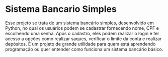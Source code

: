 # Sistema Bancario Simples
Esse projeto se trata de um sistema bancário simples, desenvolvido em Python, no qual os usuários podem se cadastrar fornecendo nome, CPF e escolhendo uma senha. Após o cadastro, eles podem realizar o login e ter acesso a opções como realizar saques, verificar o limite da conta e realizar depósitos. É um projeto de grande utilidade para quem está aprendendo programação ou quer entender como funciona um sistema bancário básico. 
